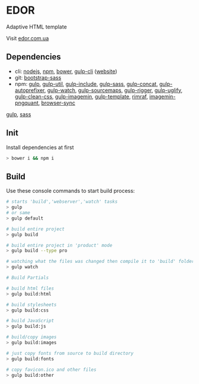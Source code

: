 # EDOR
Adaptive HTML template


Visit [edor.com.ua](https://edor.com.ua/)

## Dependencies
- cli:
   [nodejs](https://nodejs.org/),
   [npm](https://www.npmjs.com/),
   [bower](https://bower.io/),
   [gulp-cli](https://www.npmjs.com/package/gulp-cli) ([website](https://gulpjs.com/))
- git:
   [bootstrap-sass](https://github.com/twbs/bootstrap-sass)
- npm:
   [gulp](https://www.npmjs.com/package/gulp),
   [gulp-util](https://www.npmjs.com/package/gulp-util),
   [gulp-include](https://www.npmjs.com/package/gulp-include),
   [gulp-sass](https://www.npmjs.com/package/gulp-sass),
   [gulp-concat](https://www.npmjs.com/package/gulp-concat),
   [gulp-autoprefixer](https://www.npmjs.com/package/gulp-autoprefixer),
   [gulp-watch](https://www.npmjs.com/package/gulp-watch),
   [gulp-sourcemaps](https://www.npmjs.com/package/gulp-sourcemaps),
   [gulp-rigger](https://www.npmjs.com/package/gulp-rigger),
   [gulp-uglify](https://www.npmjs.com/package/gulp-uglify),
   [gulp-clean-css](https://www.npmjs.com/package/gulp-clean-css),
   [gulp-imagemin](https://www.npmjs.com/package/gulp-imagemin),
   [gulp-template](https://www.npmjs.com/package/gulp-template),
   [rimraf](https://www.npmjs.com/package/rimraf),
   [imagemin-pngquant](https://www.npmjs.com/package/imagemin-pngquant),
   [browser-sync](https://www.npmjs.com/package/browser-sync)

[gulp](https://gulpjs.com/), [sass](http://sass-lang.com/)

## Init
Install dependencies at first
```bash
> bower i && npm i
```

## Build
Use these console commands to start build process:

```bash
# starts 'build','webserver','watch' tasks
> gulp
# or same
> gulp default

# build entire project
> gulp build

# build entire project in 'product' mode
> gulp build --type pro 

# watching what the files was changed then compile it to 'build' folder
> gulp watch

# Build Partials

# build html files
> gulp build:html

# build stylesheets
> gulp build:css

# build JavaScript
> gulp build:js

# build/copy images
> gulp build:images

# just copy fonts from source to build directory
> gulp build:fonts

# copy favicon.ico and other files
> gulp build:other
```
